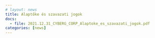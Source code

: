 ```yaml
---
# layout: news
title: Alaptőke és szavazati jogok
docs:
  - file: 2021.12.31_CYBERG_CORP_Alaptoke_es_szavazati_jogok.pdf
categories: [news]
---
```

